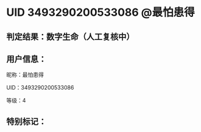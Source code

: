 # UID 3493290200533086 @最怕患得
## 判定结果：数字生命（人工复核中）
## 用户信息：

昵称：最怕患得

UID：3493290200533086

等级：4

## 特别标记：

